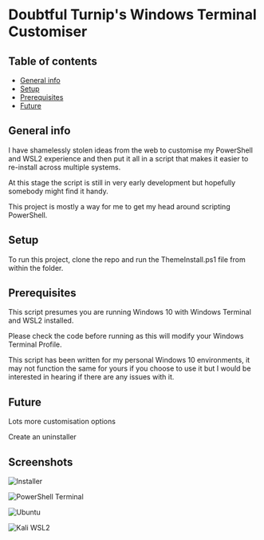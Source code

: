 # Doubtful Turnip's Windows Terminal Customiser

## Table of contents
* [General info](#general-info)
* [Setup](#setup)
* [Prerequisites](#Prerequisites)
* [Future](#Future )

## General info
I have shamelessly stolen ideas from the web to customise my PowerShell and WSL2 experience and then put it all in a script that makes it easier to re-install across multiple systems.


At this stage the script is still in very early development but hopefully somebody might find it handy.


This project is mostly a way for me to get my head around scripting PowerShell.


## Setup
To run this project, clone the repo and run the ThemeInstall.ps1 file from within the folder.


## Prerequisites
This script presumes you are running Windows 10 with Windows Terminal and WSL2 installed.   

Please check the code before running as this will modify your Windows Terminal Profile.


This script has been written for my personal Windows 10 environments, it may not function the same for yours if you choose to use it but I would be interested in hearing if there are any issues with it.


## Future
Lots more customisation options

Create an uninstaller


## Screenshots
![Installer](https://raw.githubusercontent.com/DoubtfulTurnip/DTTermTheme/Screenshots/installer.JPG)

![PowerShell Terminal](https://raw.githubusercontent.com/DoubtfulTurnip/DTTermTheme/Screenshots/Powershell.JPG)

![Ubuntu](https://raw.githubusercontent.com/DoubtfulTurnip/DTTermTheme/Screenshots/Ubuntu.JPG)

![Kali WSL2](https://raw.githubusercontent.com/DoubtfulTurnip/DTTermTheme/Screenshots/Kali.JPG)